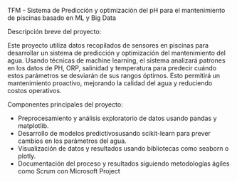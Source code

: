 TFM - Sistema de Predicción y optimización del pH para el mantenimiento de piscinas basado en ML y Big Data

Descripción breve del proyecto: 

Este proyecto utiliza datos recopilados de sensores en piscinas para desarrollar un sistema de predicción y optimización del mantenimiento del agua. 
Usando técnicas de machine learning, el sistema analizará patrones en los datos de PH, ORP, salinidad y temperatura para predecir cuándo estos parámetros se desviarán de sus rangos óptimos. Esto permitirá un mantenimiento proactivo, mejorando la calidad del agua y reduciendo costos operativos.

Componentes principales del proyecto:

- Preprocesamiento y análisis exploratorio de datos usando pandas y matplotlib.
- Desarrollo de modelos predictivosusando scikit-learn para prever cambios en los parámetros del agua.
- Visualización de datos y resultados usando bibliotecas como seaborn o plotly.
- Documentación del proceso y resultados siguiendo metodologías ágiles como Scrum con Microsoft Project
